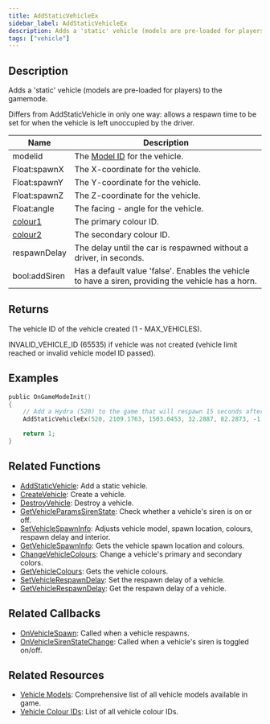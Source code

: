 ```yaml
---
title: AddStaticVehicleEx
sidebar_label: AddStaticVehicleEx
description: Adds a 'static' vehicle (models are pre-loaded for players) to the gamemode.
tags: ["vehicle"]
---
```


## Description

Adds a 'static' vehicle (models are pre-loaded for players) to the gamemode.

Differs from AddStaticVehicle in only one way: allows a respawn time to be set for when the vehicle is left unoccupied by the driver.

| Name                                   | Description                                                                                         |
| -------------------------------------- | --------------------------------------------------------------------------------------------------- |
| modelid                                | The [Model ID](../resources/vehicleid) for the vehicle.                                             |
| Float:spawnX                           | The X-coordinate for the vehicle.                                                                   |
| Float:spawnY                           | The Y-coordinate for the vehicle.                                                                   |
| Float:spawnZ                           | The Z-coordinate for the vehicle.                                                                   |
| Float:angle                            | The facing - angle for the vehicle.                                                                 |
| [colour1](../resources/vehiclecolorid) | The primary colour ID.                                                                              |
| [colour2](../resources/vehiclecolorid) | The secondary colour ID.                                                                            |
| respawnDelay                           | The delay until the car is respawned without a driver, in seconds.                                  |
| bool:addSiren                          | Has a default value 'false'. Enables the vehicle to have a siren, providing the vehicle has a horn. |

## Returns

The vehicle ID of the vehicle created (1 - MAX_VEHICLES).

INVALID_VEHICLE_ID (65535) if vehicle was not created (vehicle limit reached or invalid vehicle model ID passed).

## Examples

```c
public OnGameModeInit()
{
    // Add a Hydra (520) to the game that will respawn 15 seconds after being left
    AddStaticVehicleEx(520, 2109.1763, 1503.0453, 32.2887, 82.2873, -1, -1, 15);

    return 1;
}
```

## Related Functions

- [AddStaticVehicle](AddStaticVehicle): Add a static vehicle.
- [CreateVehicle](CreateVehicle): Create a vehicle.
- [DestroyVehicle](DestroyVehicle): Destroy a vehicle.
- [GetVehicleParamsSirenState](GetVehicleParamsSirenState): Check whether a vehicle's siren is on or off.
- [SetVehicleSpawnInfo](SetVehicleSpawnInfo): Adjusts vehicle model, spawn location, colours, respawn delay and interior.
- [GetVehicleSpawnInfo](GetVehicleSpawnInfo): Gets the vehicle spawn location and colours.
- [ChangeVehicleColours](ChangeVehicleColours): Change a vehicle's primary and secondary colors.
- [GetVehicleColours](GetVehicleColours): Gets the vehicle colours.
- [SetVehicleRespawnDelay](SetVehicleRespawnDelay): Set the respawn delay of a vehicle.
- [GetVehicleRespawnDelay](GetVehicleRespawnDelay): Get the respawn delay of a vehicle.

## Related Callbacks

- [OnVehicleSpawn](../callbacks/OnVehicleSpawn): Called when a vehicle respawns.
- [OnVehicleSirenStateChange](../callbacks/OnVehicleSirenStateChange): Called when a vehicle's siren is toggled on/off.

## Related Resources

- [Vehicle Models](../resources/vehicleid): Comprehensive list of all vehicle models available in game.
- [Vehicle Colour IDs](../resources/vehiclecolorid): List of all vehicle colour IDs.
